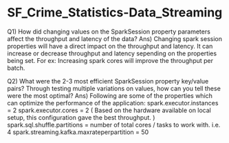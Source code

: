 # SF_Crime_Statistics-Data_Streaming

Q1) How did changing values on the SparkSession property parameters affect the throughput and latency of the data?
Ans) Changing spark session properties will have a direct impact on the throughput and latency. It can increase or decrease throughput and latency sepending on the properties being set.
For ex: Increasing spark cores will improve the throughput per batch.

Q2) What were the 2-3 most efficient SparkSession property key/value pairs? Through testing multiple variations on values, how can you tell these were the most optimal?
Ans) Following are some of the properties which can optimize the performance of the application:
    spark.executor.instances = 2
    spark.executor.cores = 2 ( Based on the hardware available on local setup, this configuration gave the best throughput. )
    spark.sql.shuffle.partitions = number of total cores / tasks to work with. i.e. 4
    spark.streaming.kafka.maxrateperpartition = 50
